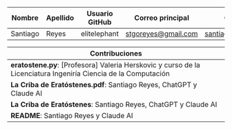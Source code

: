 | Nombre | Apellido | Usuario GitHub | Correo principal | Correo institucional |
|--------|----------|----------------|-----------------|----------------------|
| Santiago | Reyes | elitelephant | stgoreyes@gmail.com | santiago.reyes@estudiante.uc.cl |

| Contribuciones |
|---------------|
| **eratostene.py**: [Profesora] Valeria Herskovic y curso de la Licenciatura Ingeniría Ciencia de la Computación |
| **La Criba de Eratóstenes.pdf**: Santiago Reyes, ChatGPT y Claude AI |
| **La Criba de Eratóstenes**: Santiago Reyes, ChatGPT y Claude AI |
| **README**: Santiago Reyes y Claude AI |


